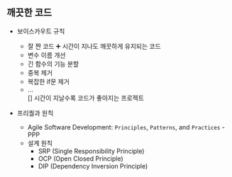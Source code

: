 ## 깨끗한 코드
- 보이스카우트 규칙
    - 잘 짠 코드 ➕ 시간이 지나도 깨끗하게 유지되는 코드
    - 변수 이름 개선
    - 긴 함수의 기능 분할
    - 중복 제거
    - 복잡한 if문 제거
    - ...   
    [] 시간이 지날수록 코드가 좋아지는 프로젝트

- 프리퀄과 원칙
    - Agile Software Development: `Principles`, `Patterns`, and `Practices` - PPP
    - 설계 원칙
        - SRP (Single Responsibility Principle)
        - OCP (Open Closed Principle)
        - DIP (Dependency Inversion Principle)